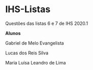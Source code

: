 # IHS-Listas
Questões das listas 6 e 7 de IHS 2020.1

**Alunos**

 Gabriel de Melo Evangelista
 
 Lucas dos Reis Silva
 
 Maria Luísa Leandro de Lima
